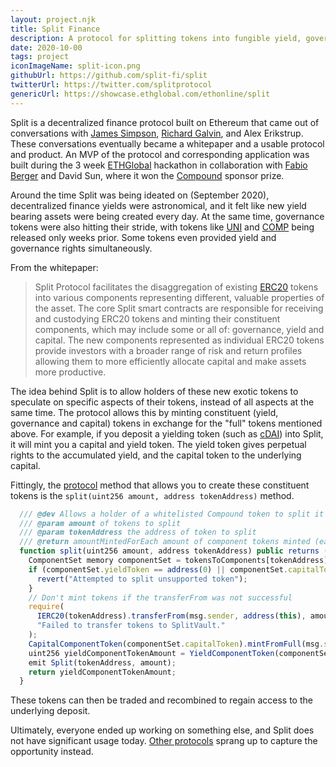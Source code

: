 ```yaml
---
layout: project.njk
title: Split Finance
description: A protocol for splitting tokens into fungible yield, governance and capital components
date: 2020-10-00
tags: project
iconImageName: split-icon.png
githubUrl: https://github.com/split-fi/split
twitterUrl: https://twitter.com/splitprotocol
genericUrl: https://showcase.ethglobal.com/ethonline/split
---
```


Split is a decentralized finance protocol built on Ethereum that came out of conversations with [James Simpson](https://twitter.com/0xApricity), [Richard Galvin](https://twitter.com/richwgalvin), and Alex Erikstrup. These conversations eventually became a whitepaper and a usable protocol and product. An MVP of the protocol and corresponding application was built during the 3 week [ETHGlobal](https://showcase.ethglobal.com/ethonline) hackathon in collaboration with [Fabio Berger](https://fabioberger.com/) and David Sun, where it won the [Compound](https://compound.finance/) sponsor prize.

Around the time Split was being ideated on (September 2020), decentralized finance yields were astronomical, and it felt like new yield bearing assets were being created every day. At the same time, governance tokens were also hitting their stride, with tokens like [UNI](https://uniswap.org/blog/uni) and [COMP](https://compound.finance/governance/comp) being released only weeks prior. Some tokens even provided yield and governance rights simultaneously.

From the whitepaper:

> Split Protocol facilitates the disaggregation of existing [ERC20](https://ethereum.org/en/developers/docs/standards/tokens/erc-20/) tokens into various
components representing different, valuable properties of the asset. The core
Split smart contracts are responsible for receiving and custodying ERC20 tokens
and minting their constituent components, which may include some or all of:
governance, yield and capital. The new components represented as individual
ERC20 tokens provide investors with a broader range of risk and return profiles
allowing them to more efficiently allocate capital and make assets more
productive.

The idea behind Split is to allow holders of these new exotic tokens to speculate on specific aspects of their tokens, instead of all aspects at the same time. The protocol allows this by minting constituent (yield, governance and capital) tokens in exchange for the "full" tokens mentioned above. For example, if you deposit a yielding token (such as [cDAI](https://compound.finance/docs/ctokens)) into Split, it will mint you a capital and yield token. The yield token gives perpetual rights to the accumulated yield, and the capital token to the underlying capital.

Fittingly, the [protocol](https://github.com/split-fi/split/tree/main/protocol/contracts) method that allows you to create these constituent tokens is the `split(uint256 amount, address tokenAddress)` method.

```js
  /// @dev Allows a holder of a whitelisted Compound token to split it into it's corresponding Yield and Capital tokens
  /// @param amount of tokens to split
  /// @param tokenAddress the address of token to split
  /// @return amountMintedForEach amount of component tokens minted (each)
  function split(uint256 amount, address tokenAddress) public returns (uint256 amountMintedForEach) {
    ComponentSet memory componentSet = tokensToComponents[tokenAddress];
    if (componentSet.yieldToken == address(0) || componentSet.capitalToken == address(0)) {
      revert("Attempted to split unsupported token");
    }
    // Don't mint tokens if the transferFrom was not successful
    require(
      IERC20(tokenAddress).transferFrom(msg.sender, address(this), amount),
      "Failed to transfer tokens to SplitVault."
    );
    CapitalComponentToken(componentSet.capitalToken).mintFromFull(msg.sender, amount);
    uint256 yieldComponentTokenAmount = YieldComponentToken(componentSet.yieldToken).mintFromFull(msg.sender, amount);
    emit Split(tokenAddress, amount);
    return yieldComponentTokenAmount;
  }

```

These tokens can then be traded and recombined to regain access to the underlying deposit.

Ultimately, everyone ended up working on something else, and Split does not have significant usage today. [Other protocols](https://www.element.fi/) sprang up to capture the opportunity instead.
